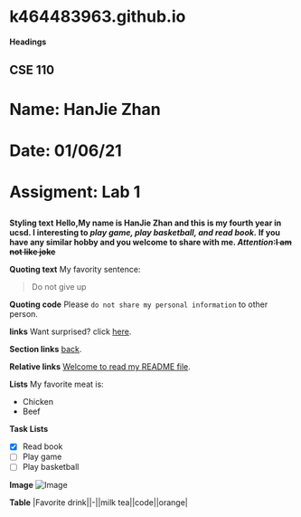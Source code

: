 # k464483963.github.io

**Headings**
## CSE 110 
# Name:      HanJie Zhan 
# Date:      01/06/21
# Assigment: Lab 1
##

**Styling text**
**Hello,My name is HanJie Zhan and this is my fourth year in ucsd. I interesting to _play game, play basketball, and read book._ If you have any similar hobby and you welcome to share with me. _Attention_:~~I am not like joke~~**

**Quoting text**
My favority sentence:
> Do not give up

**Quoting code**
Please `do not share my personal information` to other person.

**links**
Want surprised? click [here](https://www.github.com).

**Section links**
[back](Markdown).

**Relative links**
[Welcome to read my README file](main/README.md).

**Lists**
My favorite meat is:
- Chicken
- Beef

**Task Lists**
- [x] Read book
- [ ] Play game
- [ ] Play basketball

**Image**
![Image]()

**Table**
|Favorite drink||-||milk tea||code||orange|
